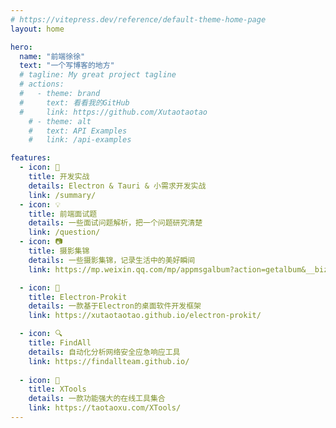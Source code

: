 ```yaml
---
# https://vitepress.dev/reference/default-theme-home-page
layout: home

hero:
  name: "前端徐徐"
  text: "一个写博客的地方"
  # tagline: My great project tagline
  # actions:
  #   - theme: brand
  #     text: 看看我的GitHub
  #     link: https://github.com/Xutaotaotao
    # - theme: alt
    #   text: API Examples
    #   link: /api-examples

features:
  - icon: 📖
    title: 开发实战
    details: Electron & Tauri & 小需求开发实战
    link: /summary/
  - icon: 💡
    title: 前端面试题
    details: 一些面试问题解析，把一个问题研究清楚
    link: /question/
  - icon: 📷
    title: 摄影集锦
    details: 一些摄影集锦，记录生活中的美好瞬间
    link: https://mp.weixin.qq.com/mp/appmsgalbum?action=getalbum&__biz=MzkwOTUyMzc1NA==&scene=1&album_id=3537712498173345795#wechat_redirect

  - icon: 🔧
    title: Electron-Prokit
    details: 一款基于Electron的桌面软件开发框架 
    link: https://xutaotaotao.github.io/electron-prokit/

  - icon: 🔍
    title: FindAll
    details: 自动化分析网络安全应急响应工具
    link: https://findallteam.github.io/
  
  - icon: 🧰
    title: XTools
    details: 一款功能强大的在线工具集合
    link: https://taotaoxu.com/XTools/
---
```


